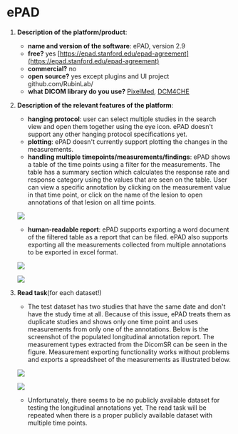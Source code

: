 # ePAD

1. **Description of the platform/product**:
   * **name and version of the software**: ePAD, version 2.9
   * **free?** yes [https://epad.stanford.edu/epad-agreement](https://epad.stanford.edu/epad-agreement)
   * **commercial?** no
   * **open source?** yes except plugins and UI project github.com/RubinLab/
   * **what DICOM library do you use?** [PixelMed](http://www.pixelmed.com/), [DCM4CHE](http://www.dcm4che.org/)
2. **Description of the relevant features of the platform**:

   * **hanging protocol**: user can select multiple studies in the search view and open them together using the eye icon. ePAD doesn't support any other hanging protocol specifications yet.
   * **plotting**: ePAD doesn't currently support plotting the changes in the measurements.
   * **handling multiple timepoints/measurements/findings**: ePAD shows a table of the time points using a filter for the measurements. The table has a summary section which calculates the response rate and response category using the values that are seen on the table. User can view a specific annotation by clicking on the measurement value in that time point, or click on the name of the lesion to open annotations of that lesion on all time points.

   ![](../../.gitbook/assets/longitudinal_sample.png)

   * **human-readable report**: ePAD supports exporting a word document of the filtered table as a report that can be filed. ePAD also supports exporting all the measurements collected from multiple annotations to be exported in excel format.

   ![](../../.gitbook/assets/word_sample.png)

   ![](../../.gitbook/assets/excel_sample.png)

3. **Read task**\(for each dataset!\)

   * The test dataset has two studies that have the same date and don't have the study time at all. Because of this issue, ePAD treats them as duplicate studies and shows only one time point and uses measurements from only one of the annotations. Below is the screenshot of the populated longitudinal annotation report. The measurement types extracted from the DicomSR can be seen in the figure. Measurement exporting functionality works without problems and exports a spreadsheet of the measurements as illustrated below.

   ![](../../.gitbook/assets/test1.png)

   ![](../../.gitbook/assets/test1excel.png)

   * Unfortunately, there seems to be no publicly available dataset for testing the longitudinal annotations yet. The read task will be repeated when there is a proper publicly available dataset with multiple time points.

